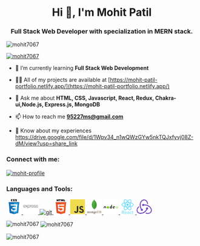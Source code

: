 <h1 align="center">Hi 👋, I'm Mohit Patil</h1>
<h3 align="center">Full Stack Web Developer with specialization in MERN stack.</h3>

<p align="left"> <img src="https://komarev.com/ghpvc/?username=mohit7067&label=Profile%20views&color=0e75b6&style=flat" alt="mohit7067" /> </p>

<p align="left"> <a href="https://github.com/ryo-ma/github-profile-trophy"><img src="https://github-profile-trophy.vercel.app/?username=mohit7067" alt="mohit7067" /></a> </p>

- 🌱 I’m currently learning **Full Stack Web Development**

- 👨‍💻 All of my projects are available at [https://mohit-patil-portfolio.netlify.app/](https://mohit-patil-portfolio.netlify.app/)

- 💬 Ask me about **HTML, CSS, Javascript, React, Redux, Chakra-ui,Node.js, Express.js, MongoDB**

- 📫 How to reach me **95227ms@gmail.com**

- 📄 Know about my experiences https://drive.google.com/file/d/1Wpv34_n1wQWzGYw5nkTQJxfyvj08Z-dM/view?usp=share_link

<h3 align="left">Connect with me:</h3>
<p align="left">
<a href="https://linkedin.com/in/mohit-profile" target="blank"><img align="center" src="https://raw.githubusercontent.com/rahuldkjain/github-profile-readme-generator/master/src/images/icons/Social/linked-in-alt.svg" alt="mohit-profile" height="30" width="40" /></a>
</p>

<h3 align="left">Languages and Tools:</h3>
<div background="black">
<p align="left"  > <a href="https://www.w3schools.com/css/" target="_blank" rel="noreferrer"> <img src="https://raw.githubusercontent.com/devicons/devicon/master/icons/css3/css3-original-wordmark.svg" alt="css3" width="40" height="40"/> </a> <a href="https://expressjs.com" target="_blank" rel="noreferrer"> <img src="https://raw.githubusercontent.com/devicons/devicon/master/icons/express/express-original-wordmark.svg" alt="express" width="40" height="40"/> </a> <a href="https://git-scm.com/" target="_blank" rel="noreferrer"> <img src="https://www.vectorlogo.zone/logos/git-scm/git-scm-icon.svg" alt="git" width="40" height="40"/> </a> <a href="https://www.w3.org/html/" target="_blank" rel="noreferrer"> <img src="https://raw.githubusercontent.com/devicons/devicon/master/icons/html5/html5-original-wordmark.svg" alt="html5" width="40" height="40"/> </a> <a href="https://developer.mozilla.org/en-US/docs/Web/JavaScript" target="_blank" rel="noreferrer"> <img src="https://raw.githubusercontent.com/devicons/devicon/master/icons/javascript/javascript-original.svg" alt="javascript" width="40" height="40"/> </a> <a href="https://www.mongodb.com/" target="_blank" rel="noreferrer"> <img src="https://raw.githubusercontent.com/devicons/devicon/master/icons/mongodb/mongodb-original-wordmark.svg" alt="mongodb" width="40" height="40"/> </a> <a href="https://nodejs.org" target="_blank" rel="noreferrer"> <img src="https://raw.githubusercontent.com/devicons/devicon/master/icons/nodejs/nodejs-original-wordmark.svg" alt="nodejs" width="40" height="40"/> </a> <a href="https://reactjs.org/" target="_blank" rel="noreferrer"> <img src="https://raw.githubusercontent.com/devicons/devicon/master/icons/react/react-original-wordmark.svg" alt="react" width="40" height="40"/> </a> <a href="https://redux.js.org" target="_blank" rel="noreferrer"> <img src="https://raw.githubusercontent.com/devicons/devicon/master/icons/redux/redux-original.svg" alt="redux" width="40" height="40"/> </a> </p>
</div>
<p><img align="left" src="https://github-readme-stats.vercel.app/api/top-langs?username=mohit7067&show_icons=true&locale=en&layout=compact" alt="mohit7067" /></p>

<p>&nbsp;<img align="center" src="https://github-readme-stats.vercel.app/api?username=mohit7067&show_icons=true&locale=en" alt="mohit7067" /></p>

<p><img align="center" src="https://github-readme-streak-stats.herokuapp.com/?user=mohit7067&" alt="mohit7067" /></p>
